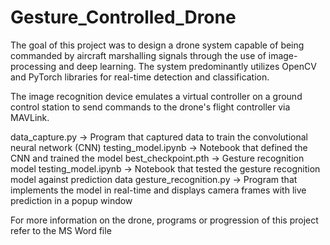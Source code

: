 # Gesture_Controlled_Drone
The goal of this project was to design a drone system capable of being commanded by aircraft marshalling signals through the use of image-processing and deep learning. The system predominantly utilizes OpenCV and PyTorch libraries for real-time detection and classification. 

The image recognition device emulates a virtual controller on a ground control station to send commands to the drone's flight controller via MAVLink.

data_capture.py -> Program that captured data to train the convolutional neural network (CNN)
testing_model.ipynb -> Notebook that defined the CNN and trained the model
best_checkpoint.pth -> Gesture recognition model
testing_model.ipynb -> Notebook that tested the gesture recognition model against prediction data
gesture_recognition.py -> Program that implements the model in real-time and displays camera frames with live prediction in a popup window

For more information on the drone, programs or progression of this project refer to the MS Word file

